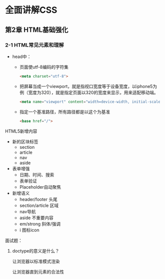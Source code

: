 # 全面讲解CSS

## 第2章 HTML基础强化

### 2-1 HTML常见元素和理解

* head中：

  * 页面使utf-8编码的字符集

    ```html
    <meta charset="utf-8">
    ```

  * 把屏幕当成一个viewport，就是指视口宽度等于设备宽度，以iphone5为例（宽度为320），就是指定页面以320的宽度来显示，用来适配移动端。

    ```html
    <meta name="viewport" content="width=device-width, initial-scale=1.0, maximum-scale=1.0, user-scalable=no"
    ```

  * 指定一个基准路径，所有路径都是以这个为基准

    ```html
    <base href="/">
    ```

HTML5新增内容

* 新的区块标签
  * section
  * article
  * nav
  * aside
* 表单增强
  * 日期、时间、搜索
  * 表单验证
  * Placeholder自动聚焦
* 新增语义
  * header/footer 头尾
  * section/article 区域
  * nav导航
  * aside 不重要内容
  * em/strong 斜体/强调
  * i 图标icon

面试题：

1. doctype的意义是什么？

   让浏览器以标准模式渲染

   让浏览器直到元素的合法性



